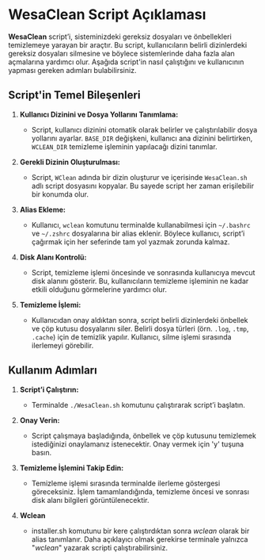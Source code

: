 # WesaClean Script Açıklaması

**WesaClean** script’i, sisteminizdeki gereksiz dosyaları ve önbellekleri temizlemeye yarayan bir araçtır. Bu script, kullanıcıların belirli dizinlerdeki gereksiz dosyaları silmesine ve böylece sistemlerinde daha fazla alan açmalarına yardımcı olur. Aşağıda script'in nasıl çalıştığını ve kullanıcının yapması gereken adımları bulabilirsiniz.

## Script'in Temel Bileşenleri

1. **Kullanıcı Dizinini ve Dosya Yollarını Tanımlama:**
    
    * Script, kullanıcı dizinini otomatik olarak belirler ve çalıştırılabilir dosya yollarını ayarlar. `BASE_DIR` değişkeni, kullanıcı ana dizinini belirtirken, `WCLEAN_DIR` temizleme işleminin yapılacağı dizini tanımlar.
    
2. **Gerekli Dizinin Oluşturulması:**
    
    * Script, `WClean` adında bir dizin oluşturur ve içerisinde `WesaClean.sh` adlı script dosyasını kopyalar. Bu sayede script her zaman erişilebilir bir konumda olur.
    
3. **Alias Ekleme:**
    
    * Kullanıcı, `wclean` komutunu terminalde kullanabilmesi için `~/.bashrc` ve `~/.zshrc` dosyalarına bir alias eklenir. Böylece kullanıcı, script’i çağırmak için her seferinde tam yol yazmak zorunda kalmaz.
    
4. **Disk Alanı Kontrolü:**
    
    * Script, temizleme işlemi öncesinde ve sonrasında kullanıcıya mevcut disk alanını gösterir. Bu, kullanıcıların temizleme işleminin ne kadar etkili olduğunu görmelerine yardımcı olur.
    
5. **Temizleme İşlemi:**
    
    * Kullanıcıdan onay aldıktan sonra, script belirli dizinlerdeki önbellek ve çöp kutusu dosyalarını siler. Belirli dosya türleri (örn. `.log`, `.tmp`, `.cache`) için de temizlik yapılır. Kullanıcı, silme işlemi sırasında ilerlemeyi görebilir.

## Kullanım Adımları

1. **Script’i Çalıştırın:**
    
    * Terminalde `./WesaClean.sh` komutunu çalıştırarak script’i başlatın.
    
2. **Onay Verin:**
    
    * Script çalışmaya başladığında, önbellek ve çöp kutusunu temizlemek istediğinizi onaylamanız istenecektir. Onay vermek için 'y' tuşuna basın.
    
3. **Temizleme İşlemini Takip Edin:**
    
    * Temizleme işlemi sırasında terminalde ilerleme göstergesi göreceksiniz. İşlem tamamlandığında, temizleme öncesi ve sonrası disk alanı bilgileri görüntülenecektir.
4. **Wclean**
   * installer.sh komutunu bir kere çalıştırdıktan sonra *wclean* olarak bir alias tanımlanır. Daha açıklayıcı olmak gerekirse terminale yalnızca "*wclean*" yazarak scripti çalıştırabilirsiniz.
